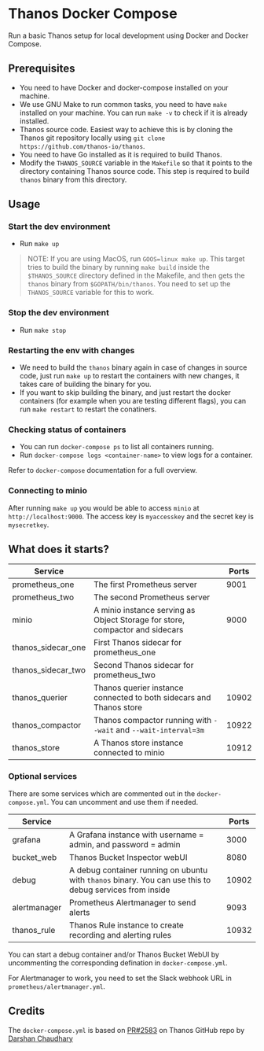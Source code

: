 # Thanos Docker Compose

Run a basic Thanos setup for local development using Docker and Docker Compose.

## Prerequisites

- You need to have Docker and docker-compose installed on your machine.
- We use GNU Make to run common tasks, you need to have `make` installed on your machine. You can run `make -v` to check if it is already installed.
- Thanos source code. Easiest way to achieve this is by cloning the Thanos git repository locally using `git clone https://github.com/thanos-io/thanos`.
- You need to have Go installed as it is required to build Thanos.
- Modify the `THANOS_SOURCE` variable in the `Makefile` so that it points to the directory containing Thanos source code. This step is required to build `thanos` binary from this directory.

## Usage

### Start the dev environment

- Run `make up`

> NOTE: If you are using MacOS, run `GOOS=linux make up`. This target tries to build the binary by running `make build` inside the `$THANOS_SOURCE` directory defined in the Makefile, and then gets the `thanos` binary from `$GOPATH/bin/thanos`. You need to set up the `THANOS_SOURCE` variable for this to work.

### Stop the dev environment

- Run `make stop`

### Restarting the env with changes

- We need to build the `thanos` binary again in case of changes in source code, just run `make up` to restart the containers with new changes, it takes care of building the binary for you.
- If you want to skip building the binary, and just restart the docker containers (for example when you are testing different flags), you can run `make restart` to restart the conatiners.

### Checking status of containers

- You can run `docker-compose ps` to list all containers running.
- Run `docker-compose logs <container-name>` to view logs for a container.

Refer to `docker-compose` documentation for a full overview.

### Connecting to minio

After running `make up` you would be able to access `minio` at `http://localhost:9000`. The access key is `myaccesskey` and the secret key is `mysecretkey`.

## What does it starts?

| Service            |                                                                              | Ports |
| ------------------ | ---------------------------------------------------------------------------- | ----- |
| prometheus_one     | The first Prometheus server                                                  | 9001  |
| prometheus_two     | The second Prometheus server                                                 |       |
| minio              | A minio instance serving as Object Storage for store, compactor and sidecars | 9000  |
| thanos_sidecar_one | First Thanos sidecar for prometheus_one                                      |       |
| thanos_sidecar_two | Second Thanos sidecar for prometheus_two                                     |       |
| thanos_querier     | Thanos querier instance connected to both sidecars and Thanos store          | 10902 |
| thanos_compactor   | Thanos compactor running with `--wait` and `--wait-interval=3m`              | 10922 |
| thanos_store       | A Thanos store instance connected to minio                                   | 10912 |

### Optional services

There are some services which are commented out in the `docker-compose.yml`. You can uncomment and use them if needed.

| Service      |                                                                                                          | Ports |
| ------------ | -------------------------------------------------------------------------------------------------------- | ----- |
| grafana      | A Grafana instance with username = admin, and password = admin                                           | 3000  |
| bucket_web   | Thanos Bucket Inspector webUI                                                                            | 8080  |
| debug        | A debug container running on ubuntu with `thanos` binary. You can use this to debug services from inside | 10902 |
| alertmanager | Prometheus Alertmanager to send alerts                                                                   | 9093  |
| thanos_rule  | Thanos Rule instance to create recording and alerting rules                                              | 10932 |

You can start a debug container and/or Thanos Bucket WebUI by uncommenting the corresponding defination in `docker-compose.yml`.

For Alertmanager to work, you need to set the Slack webhook URL in `prometheus/alertmanager.yml`.

## Credits

The `docker-compose.yml` is based on [PR#2583](https://github.com/thanos-io/thanos/pull/2583) on Thanos GitHub repo by [Darshan Chaudhary](https://github.com/darshanime)
